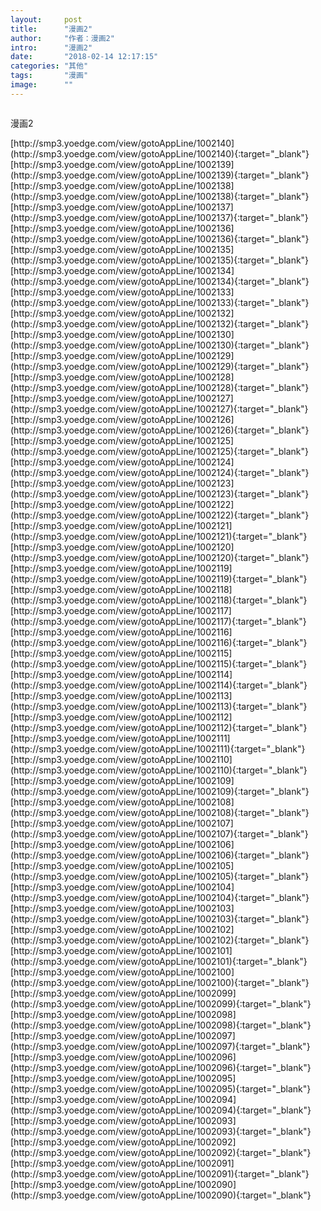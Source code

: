 ```yaml
---
layout:     post
title:      "漫画2"
author:     "作者：漫画2"
intro:      "漫画2"
date:       "2018-02-14 12:17:15"
categories: "其他"
tags:       "漫画"
image:      ""
---
```

<div style="text-align: center">
<p><img src=""/></p>
</div>
<p class="post-meta">
<span>漫画2</span>
</p>
[http://smp3.yoedge.com/view/gotoAppLine/1002140](http://smp3.yoedge.com/view/gotoAppLine/1002140){:target="_blank"}
[http://smp3.yoedge.com/view/gotoAppLine/1002139](http://smp3.yoedge.com/view/gotoAppLine/1002139){:target="_blank"}
[http://smp3.yoedge.com/view/gotoAppLine/1002138](http://smp3.yoedge.com/view/gotoAppLine/1002138){:target="_blank"}
[http://smp3.yoedge.com/view/gotoAppLine/1002137](http://smp3.yoedge.com/view/gotoAppLine/1002137){:target="_blank"}
[http://smp3.yoedge.com/view/gotoAppLine/1002136](http://smp3.yoedge.com/view/gotoAppLine/1002136){:target="_blank"}
[http://smp3.yoedge.com/view/gotoAppLine/1002135](http://smp3.yoedge.com/view/gotoAppLine/1002135){:target="_blank"}
[http://smp3.yoedge.com/view/gotoAppLine/1002134](http://smp3.yoedge.com/view/gotoAppLine/1002134){:target="_blank"}
[http://smp3.yoedge.com/view/gotoAppLine/1002133](http://smp3.yoedge.com/view/gotoAppLine/1002133){:target="_blank"}
[http://smp3.yoedge.com/view/gotoAppLine/1002132](http://smp3.yoedge.com/view/gotoAppLine/1002132){:target="_blank"}
[http://smp3.yoedge.com/view/gotoAppLine/1002130](http://smp3.yoedge.com/view/gotoAppLine/1002130){:target="_blank"}
[http://smp3.yoedge.com/view/gotoAppLine/1002129](http://smp3.yoedge.com/view/gotoAppLine/1002129){:target="_blank"}
[http://smp3.yoedge.com/view/gotoAppLine/1002128](http://smp3.yoedge.com/view/gotoAppLine/1002128){:target="_blank"}
[http://smp3.yoedge.com/view/gotoAppLine/1002127](http://smp3.yoedge.com/view/gotoAppLine/1002127){:target="_blank"}
[http://smp3.yoedge.com/view/gotoAppLine/1002126](http://smp3.yoedge.com/view/gotoAppLine/1002126){:target="_blank"}
[http://smp3.yoedge.com/view/gotoAppLine/1002125](http://smp3.yoedge.com/view/gotoAppLine/1002125){:target="_blank"}
[http://smp3.yoedge.com/view/gotoAppLine/1002124](http://smp3.yoedge.com/view/gotoAppLine/1002124){:target="_blank"}
[http://smp3.yoedge.com/view/gotoAppLine/1002123](http://smp3.yoedge.com/view/gotoAppLine/1002123){:target="_blank"}
[http://smp3.yoedge.com/view/gotoAppLine/1002122](http://smp3.yoedge.com/view/gotoAppLine/1002122){:target="_blank"}
[http://smp3.yoedge.com/view/gotoAppLine/1002121](http://smp3.yoedge.com/view/gotoAppLine/1002121){:target="_blank"}
[http://smp3.yoedge.com/view/gotoAppLine/1002120](http://smp3.yoedge.com/view/gotoAppLine/1002120){:target="_blank"}
[http://smp3.yoedge.com/view/gotoAppLine/1002119](http://smp3.yoedge.com/view/gotoAppLine/1002119){:target="_blank"}
[http://smp3.yoedge.com/view/gotoAppLine/1002118](http://smp3.yoedge.com/view/gotoAppLine/1002118){:target="_blank"}
[http://smp3.yoedge.com/view/gotoAppLine/1002117](http://smp3.yoedge.com/view/gotoAppLine/1002117){:target="_blank"}
[http://smp3.yoedge.com/view/gotoAppLine/1002116](http://smp3.yoedge.com/view/gotoAppLine/1002116){:target="_blank"}
[http://smp3.yoedge.com/view/gotoAppLine/1002115](http://smp3.yoedge.com/view/gotoAppLine/1002115){:target="_blank"}
[http://smp3.yoedge.com/view/gotoAppLine/1002114](http://smp3.yoedge.com/view/gotoAppLine/1002114){:target="_blank"}
[http://smp3.yoedge.com/view/gotoAppLine/1002113](http://smp3.yoedge.com/view/gotoAppLine/1002113){:target="_blank"}
[http://smp3.yoedge.com/view/gotoAppLine/1002112](http://smp3.yoedge.com/view/gotoAppLine/1002112){:target="_blank"}
[http://smp3.yoedge.com/view/gotoAppLine/1002111](http://smp3.yoedge.com/view/gotoAppLine/1002111){:target="_blank"}
[http://smp3.yoedge.com/view/gotoAppLine/1002110](http://smp3.yoedge.com/view/gotoAppLine/1002110){:target="_blank"}
[http://smp3.yoedge.com/view/gotoAppLine/1002109](http://smp3.yoedge.com/view/gotoAppLine/1002109){:target="_blank"}
[http://smp3.yoedge.com/view/gotoAppLine/1002108](http://smp3.yoedge.com/view/gotoAppLine/1002108){:target="_blank"}
[http://smp3.yoedge.com/view/gotoAppLine/1002107](http://smp3.yoedge.com/view/gotoAppLine/1002107){:target="_blank"}
[http://smp3.yoedge.com/view/gotoAppLine/1002106](http://smp3.yoedge.com/view/gotoAppLine/1002106){:target="_blank"}
[http://smp3.yoedge.com/view/gotoAppLine/1002105](http://smp3.yoedge.com/view/gotoAppLine/1002105){:target="_blank"}
[http://smp3.yoedge.com/view/gotoAppLine/1002104](http://smp3.yoedge.com/view/gotoAppLine/1002104){:target="_blank"}
[http://smp3.yoedge.com/view/gotoAppLine/1002103](http://smp3.yoedge.com/view/gotoAppLine/1002103){:target="_blank"}
[http://smp3.yoedge.com/view/gotoAppLine/1002102](http://smp3.yoedge.com/view/gotoAppLine/1002102){:target="_blank"}
[http://smp3.yoedge.com/view/gotoAppLine/1002101](http://smp3.yoedge.com/view/gotoAppLine/1002101){:target="_blank"}
[http://smp3.yoedge.com/view/gotoAppLine/1002100](http://smp3.yoedge.com/view/gotoAppLine/1002100){:target="_blank"}
[http://smp3.yoedge.com/view/gotoAppLine/1002099](http://smp3.yoedge.com/view/gotoAppLine/1002099){:target="_blank"}
[http://smp3.yoedge.com/view/gotoAppLine/1002098](http://smp3.yoedge.com/view/gotoAppLine/1002098){:target="_blank"}
[http://smp3.yoedge.com/view/gotoAppLine/1002097](http://smp3.yoedge.com/view/gotoAppLine/1002097){:target="_blank"}
[http://smp3.yoedge.com/view/gotoAppLine/1002096](http://smp3.yoedge.com/view/gotoAppLine/1002096){:target="_blank"}
[http://smp3.yoedge.com/view/gotoAppLine/1002095](http://smp3.yoedge.com/view/gotoAppLine/1002095){:target="_blank"}
[http://smp3.yoedge.com/view/gotoAppLine/1002094](http://smp3.yoedge.com/view/gotoAppLine/1002094){:target="_blank"}
[http://smp3.yoedge.com/view/gotoAppLine/1002093](http://smp3.yoedge.com/view/gotoAppLine/1002093){:target="_blank"}
[http://smp3.yoedge.com/view/gotoAppLine/1002092](http://smp3.yoedge.com/view/gotoAppLine/1002092){:target="_blank"}
[http://smp3.yoedge.com/view/gotoAppLine/1002091](http://smp3.yoedge.com/view/gotoAppLine/1002091){:target="_blank"}
[http://smp3.yoedge.com/view/gotoAppLine/1002090](http://smp3.yoedge.com/view/gotoAppLine/1002090){:target="_blank"}


